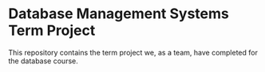 # Database Management Systems Term Project
This repository contains the term project we, as a team, have completed for the database course.

